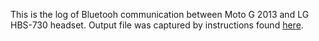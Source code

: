 This is the log of Bluetooh communication between Moto G 2013 and LG HBS-730 headset. Output file was captured by instructions found [here](http://android.stackexchange.com/questions/26410/how-do-i-determine-which-a2dp-codecs-my-phone-supports-is-currently-using).
